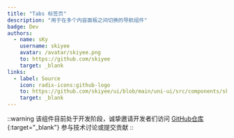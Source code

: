 ```yaml
---
title: "Tabs 标签页"
description: "用于在多个内容面板之间切换的导航组件"
badge: Dev
authors:
  - name: sKy
    username: skiyee
    avatar: /avatar/skiyee.png
    to: https://github.com/skiyee
    target: _blank
links:
  - label: Source
    icon: radix-icons:github-logo
    to: https://github.com/skiyee/ui/blob/main/uni-ui/src/components/sk-tabs.vue
    target: _blank
---
```


::warning
该组件目前处于开发阶段，诚挚邀请开发者们访问 [GitHub仓库](https://github.com/skiyee/ui){:target="_blank"} 参与技术讨论或提交贡献
::